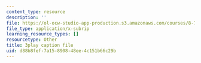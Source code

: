 ```yaml
---
content_type: resource
description: ''
file: https://ol-ocw-studio-app-production.s3.amazonaws.com/courses/8-701-introduction-to-nuclear-and-particle-physics-fall-2020/d88b8fef7a15890848ee4c151b66c29b_1jf3xnhKVh4.srt
file_type: application/x-subrip
learning_resource_types: []
resourcetype: Other
title: 3play caption file
uid: d88b8fef-7a15-8908-48ee-4c151b66c29b
---
```

